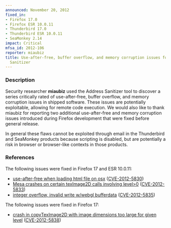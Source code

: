 ```yaml
---
announced: November 20, 2012
fixed_in:
- Firefox 17.0
- Firefox ESR 10.0.11
- Thunderbird 17.0
- Thunderbird ESR 10.0.11
- SeaMonkey 2.14
impact: Critical
mfsa_id: 2012-106
reporter: miaubiz
title: Use-after-free, buffer overflow, and memory corruption issues found using Address
  Sanitizer
---
```


<h3>Description</h3>

<p>Security researcher <strong>miaubiz</strong> used the Address Sanitizer tool
to discover a series critically rated of use-after-free, buffer overflow, and memory corruption issues in shipped software. These issues are potentially exploitable, allowing for remote code execution. We would also like to thank miaubiz for reporting two additional use-after-free and memory corruption issues introduced during Firefox development that were fixed before general release. 
</p>

<p class="note">In general these flaws cannot be exploited through email in the
Thunderbird and SeaMonkey products because scripting is disabled, but are
potentially a risk in browser or browser-like contexts in those products.</p>


<h3>References</h3>

<p>The following issues were fixed in Firefox 17 and ESR 10.0.11:</p>

<ul>
  <li><a href="https://bugzilla.mozilla.org/show_bug.cgi?id=775228">
      use-after-free when loading html file on osx</a> (<a href="http://cve.mitre.org/cgi-bin/cvename.cgi?name=CVE-2012-5830" class="ex-ref">CVE-2012-5830</a>)</li>
  <li><a href="https://bugzilla.mozilla.org/show_bug.cgi?id=785734">
      Mesa crashes on certain texImage2D calls involving level&gt;0</a> (<a href="http://cve.mitre.org/cgi-bin/cvename.cgi?name=CVE-2012-5833" class="ex-ref">CVE-2012-5833</a>)</li>
  <li><a href="https://bugzilla.mozilla.org/show_bug.cgi?id=790879">
      integer overflow, invalid write w/webgl bufferdata</a> (<a href="http://cve.mitre.org/cgi-bin/cvename.cgi?name=CVE-2012-5835" class="ex-ref">CVE-2012-5835</a>)</li>
</ul>

<p>The following issues were fixed in Firefox 17:</p>

<ul>
  <li><a href="https://bugzilla.mozilla.org/show_bug.cgi?id=802778">
      crash in copyTexImage2D with image dimensions too large for given level</a> (<a href="http://cve.mitre.org/cgi-bin/cvename.cgi?name=CVE-2012-5838" class="ex-ref">CVE-2012-5838</a>)</li>
</ul>




